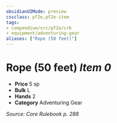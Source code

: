 ```yaml
---
obsidianUIMode: preview
cssclass: pf2e,pf2e-item
tags:
- compendium/src/pf2e/crb
- equipment/adventuring-gear
aliases: ["Rope (50 feet)"]
---
```

# Rope (50 feet) *Item 0*  

- **Price** 5 sp
- **Bulk** L
- **Hands** 2
- **Category** Adventuring Gear



*Source: Core Rulebook p. 288*